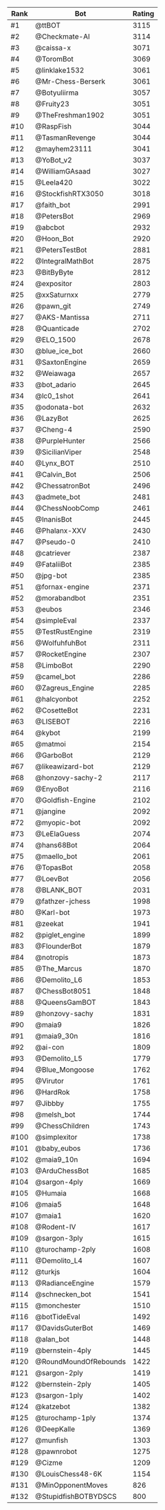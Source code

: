 Rank|Bot|Rating
---|---|---
#1|@ttBOT|3115
#2|@Checkmate-AI|3114
#3|@caissa-x|3071
#4|@ToromBot|3069
#5|@linklake1532|3061
#6|@Mr-Chess-Berserk|3061
#7|@Botyuliirma|3057
#8|@Fruity23|3051
#9|@TheFreshman1902|3051
#10|@RaspFish|3044
#11|@TasmanRevenge|3044
#12|@mayhem23111|3041
#13|@YoBot_v2|3037
#14|@WilliamGAsaad|3027
#15|@Leela420|3022
#16|@StockfishRTX3050|3018
#17|@faith_bot|2991
#18|@PetersBot|2969
#19|@abcbot|2932
#20|@Hoon_Bot|2920
#21|@PetersTestBot|2881
#22|@IntegralMathBot|2875
#23|@BitByByte|2812
#24|@expositor|2803
#25|@xxSaturnxx|2779
#26|@pawn_git|2749
#27|@AKS-Mantissa|2711
#28|@Quanticade|2702
#29|@ELO_1500|2678
#30|@blue_ice_bot|2660
#31|@SaxtonEngine|2659
#32|@Weiawaga|2657
#33|@bot_adario|2645
#34|@lc0_1shot|2641
#35|@odonata-bot|2632
#36|@LazyBot|2625
#37|@Cheng-4|2590
#38|@PurpleHunter|2566
#39|@SicilianViper|2548
#40|@Lynx_BOT|2510
#41|@Calvin_Bot|2506
#42|@ChessatronBot|2496
#43|@admete_bot|2481
#44|@ChessNoobComp|2461
#45|@InanisBot|2445
#46|@Phalanx-XXV|2430
#47|@Pseudo-0|2410
#48|@catriever|2387
#49|@FataliiBot|2385
#50|@jpg-bot|2385
#51|@fornax-engine|2371
#52|@morabandbot|2351
#53|@eubos|2346
#54|@simpleEval|2337
#55|@TestRustEngine|2319
#56|@WolfuhfuhBot|2311
#57|@RocketEngine|2307
#58|@LimboBot|2290
#59|@camel_bot|2286
#60|@Zagreus_Engine|2285
#61|@halcyonbot|2252
#62|@CosetteBot|2231
#63|@LISEBOT|2216
#64|@kybot|2199
#65|@matmoi|2154
#66|@GarboBot|2129
#67|@likeawizard-bot|2129
#68|@honzovy-sachy-2|2117
#69|@EnyoBot|2116
#70|@Goldfish-Engine|2102
#71|@jangine|2092
#72|@myopic-bot|2092
#73|@LeElaGuess|2074
#74|@hans68Bot|2064
#75|@maello_bot|2061
#76|@TopasBot|2058
#77|@LoevBot|2056
#78|@BLANK_BOT|2031
#79|@fathzer-jchess|1998
#80|@Karl-bot|1973
#81|@zeekat|1941
#82|@piglet_engine|1899
#83|@FlounderBot|1879
#84|@notropis|1873
#85|@The_Marcus|1870
#86|@Demolito_L6|1853
#87|@ChessBot8051|1848
#88|@QueensGamBOT|1843
#89|@honzovy-sachy|1831
#90|@maia9|1826
#91|@maia9_30n|1816
#92|@ai-con|1809
#93|@Demolito_L5|1779
#94|@Blue_Mongoose|1762
#95|@Virutor|1761
#96|@HardRok|1758
#97|@Jibbby|1755
#98|@melsh_bot|1744
#99|@ChessChildren|1743
#100|@simplexitor|1738
#101|@baby_eubos|1736
#102|@maia9_10n|1694
#103|@ArduChessBot|1685
#104|@sargon-4ply|1669
#105|@Humaia|1668
#106|@maia5|1648
#107|@maia1|1620
#108|@Rodent-IV|1617
#109|@sargon-3ply|1615
#110|@turochamp-2ply|1608
#111|@Demolito_L4|1607
#112|@turkjs|1604
#113|@RadianceEngine|1579
#114|@schnecken_bot|1541
#115|@monchester|1510
#116|@botTideEval|1492
#117|@DavidsGuterBot|1469
#118|@alan_bot|1448
#119|@bernstein-4ply|1445
#120|@RoundMoundOfRebounds|1422
#121|@sargon-2ply|1419
#122|@bernstein-2ply|1405
#123|@sargon-1ply|1402
#124|@katzebot|1382
#125|@turochamp-1ply|1374
#126|@DeepKalle|1369
#127|@munfish|1303
#128|@pawnrobot|1275
#129|@Cizme|1209
#130|@LouisChess48-6K|1154
#131|@MinOpponentMoves|826
#132|@StupidfishBOTBYDSCS|800
